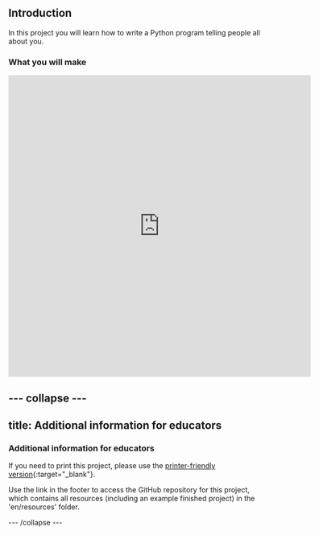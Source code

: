 ## Introduction

In this project you will learn how to write a Python program telling people all about you.

### What you will make

<iframe src="https://editor.raspberrypi.org/en/embed/viewer/about-me-solution" width="600" height="600" frameborder="0" marginwidth="0" marginheight="0" allowfullscreen> </iframe> 

--- collapse ---
---
title: Additional information for educators
---
### Additional information for educators

If you need to print this project, please use the [printer-friendly version](https://projects.raspberrypi.org/en/projects/about-me/print){:target="_blank"}.

Use the link in the footer to access the GitHub repository for this project, which contains all resources (including an example finished project) in the 'en/resources' folder.

--- /collapse ---